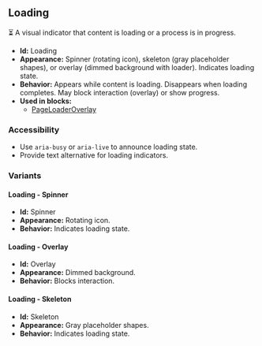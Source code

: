 ## Loading
⏳ A visual indicator that content is loading or a process is in progress.
- **Id:** Loading
- **Appearance:** Spinner (rotating icon), skeleton (gray placeholder shapes), or overlay (dimmed background with loader). Indicates loading state.
- **Behavior:** Appears while content is loading. Disappears when loading completes. May block interaction (overlay) or show progress.
- **Used in blocks:**
  - [PageLoaderOverlay](../blocks/PageLoaderOverlay.md)
### Accessibility
- Use `aria-busy` or `aria-live` to announce loading state.
- Provide text alternative for loading indicators.

### Variants
#### Loading - **Spinner**
- **Id:** Spinner
- **Appearance:** Rotating icon.
- **Behavior:** Indicates loading state.
#### Loading - **Overlay**
- **Id:** Overlay
- **Appearance:** Dimmed background.
- **Behavior:** Blocks interaction.
#### Loading - **Skeleton**
- **Id:** Skeleton
- **Appearance:** Gray placeholder shapes.
- **Behavior:** Indicates loading state.
